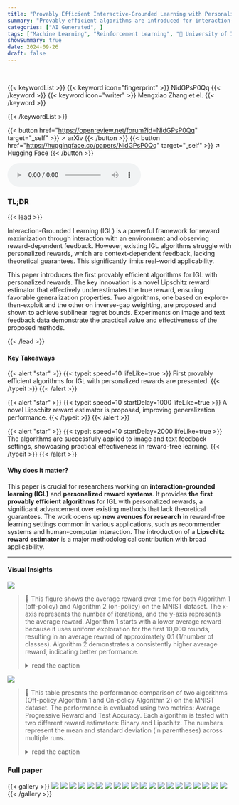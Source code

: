```yaml
---
title: "Provably Efficient Interactive-Grounded Learning with Personalized Reward"
summary: "Provably efficient algorithms are introduced for interaction-grounded learning (IGL) with context-dependent feedback, addressing the lack of theoretical guarantees in existing approaches for personali..."
categories: ["AI Generated", ]
tags: ["Machine Learning", "Reinforcement Learning", "🏢 University of Iowa",]
showSummary: true
date: 2024-09-26
draft: false
---
```


<br>

{{< keywordList >}}
{{< keyword icon="fingerprint" >}} NidGPsP0Qq {{< /keyword >}}
{{< keyword icon="writer" >}} Mengxiao Zhang et el. {{< /keyword >}}
 
{{< /keywordList >}}

{{< button href="https://openreview.net/forum?id=NidGPsP0Qq" target="_self" >}}
↗ arXiv
{{< /button >}}
{{< button href="https://huggingface.co/papers/NidGPsP0Qq" target="_self" >}}
↗ Hugging Face
{{< /button >}}



<audio controls>
    <source src="https://ai-paper-reviewer.com/NidGPsP0Qq/podcast.wav" type="audio/wav">
    Your browser does not support the audio element.
</audio>


### TL;DR


{{< lead >}}

Interaction-Grounded Learning (IGL) is a powerful framework for reward maximization through interaction with an environment and observing reward-dependent feedback.  However, existing IGL algorithms struggle with personalized rewards, which are context-dependent feedback, lacking theoretical guarantees.  This significantly limits real-world applicability.

This paper introduces the first provably efficient algorithms for IGL with personalized rewards.  The key innovation is a novel Lipschitz reward estimator that effectively underestimates the true reward, ensuring favorable generalization properties.  Two algorithms, one based on explore-then-exploit and the other on inverse-gap weighting, are proposed and shown to achieve sublinear regret bounds.  Experiments on image and text feedback data demonstrate the practical value and effectiveness of the proposed methods.

{{< /lead >}}


#### Key Takeaways

{{< alert "star" >}}
{{< typeit speed=10 lifeLike=true >}} First provably efficient algorithms for IGL with personalized rewards are presented. {{< /typeit >}}
{{< /alert >}}

{{< alert "star" >}}
{{< typeit speed=10 startDelay=1000 lifeLike=true >}} A novel Lipschitz reward estimator is proposed, improving generalization performance. {{< /typeit >}}
{{< /alert >}}

{{< alert "star" >}}
{{< typeit speed=10 startDelay=2000 lifeLike=true >}} The algorithms are successfully applied to image and text feedback settings, showcasing practical effectiveness in reward-free learning. {{< /typeit >}}
{{< /alert >}}

#### Why does it matter?
This paper is crucial for researchers working on **interaction-grounded learning (IGL)** and **personalized reward systems**. It provides **the first provably efficient algorithms** for IGL with personalized rewards, a significant advancement over existing methods that lack theoretical guarantees.  The work opens up **new avenues for research** in reward-free learning settings common in various applications, such as recommender systems and human-computer interaction.  The introduction of a **Lipschitz reward estimator** is a major methodological contribution with broad applicability. 

------
#### Visual Insights



![](https://ai-paper-reviewer.com/NidGPsP0Qq/figures_8_1.jpg)

> 🔼 This figure shows the average reward over time for both Algorithm 1 (off-policy) and Algorithm 2 (on-policy) on the MNIST dataset.  The x-axis represents the number of iterations, and the y-axis represents the average reward. Algorithm 1 starts with a lower average reward because it uses uniform exploration for the first 10,000 rounds, resulting in an average reward of approximately 0.1 (1/number of classes). Algorithm 2 demonstrates a consistently higher average reward, indicating better performance.
> <details>
> <summary>read the caption</summary>
> Figure 1: Running averaged reward of Algorithm 1 and Algorithm 2 on MNIST. Note that Algorithm 1 uniformly explores in the first 2N = 10000 rounds, and thus its averaged reward at t = 10000 is about 1/K = 0.1.
> </details>





![](https://ai-paper-reviewer.com/NidGPsP0Qq/tables_7_1.jpg)

> 🔼 This table presents the performance comparison of two algorithms (Off-policy Algorithm 1 and On-policy Algorithm 2) on the MNIST dataset.  The performance is evaluated using two metrics: Average Progressive Reward and Test Accuracy.  Each algorithm is tested with two different reward estimators: Binary and Lipschitz. The numbers represent the mean and standard deviation (in parentheses) across multiple runs.
> <details>
> <summary>read the caption</summary>
> Table 1: Performance of Algorithm 1 and Algorithm 2 on the MNIST dataset.
> </details>





### Full paper

{{< gallery >}}
<img src="https://ai-paper-reviewer.com/NidGPsP0Qq/1.png" class="grid-w50 md:grid-w33 xl:grid-w25" />
<img src="https://ai-paper-reviewer.com/NidGPsP0Qq/2.png" class="grid-w50 md:grid-w33 xl:grid-w25" />
<img src="https://ai-paper-reviewer.com/NidGPsP0Qq/3.png" class="grid-w50 md:grid-w33 xl:grid-w25" />
<img src="https://ai-paper-reviewer.com/NidGPsP0Qq/4.png" class="grid-w50 md:grid-w33 xl:grid-w25" />
<img src="https://ai-paper-reviewer.com/NidGPsP0Qq/5.png" class="grid-w50 md:grid-w33 xl:grid-w25" />
<img src="https://ai-paper-reviewer.com/NidGPsP0Qq/6.png" class="grid-w50 md:grid-w33 xl:grid-w25" />
<img src="https://ai-paper-reviewer.com/NidGPsP0Qq/7.png" class="grid-w50 md:grid-w33 xl:grid-w25" />
<img src="https://ai-paper-reviewer.com/NidGPsP0Qq/8.png" class="grid-w50 md:grid-w33 xl:grid-w25" />
<img src="https://ai-paper-reviewer.com/NidGPsP0Qq/9.png" class="grid-w50 md:grid-w33 xl:grid-w25" />
<img src="https://ai-paper-reviewer.com/NidGPsP0Qq/10.png" class="grid-w50 md:grid-w33 xl:grid-w25" />
<img src="https://ai-paper-reviewer.com/NidGPsP0Qq/11.png" class="grid-w50 md:grid-w33 xl:grid-w25" />
<img src="https://ai-paper-reviewer.com/NidGPsP0Qq/12.png" class="grid-w50 md:grid-w33 xl:grid-w25" />
<img src="https://ai-paper-reviewer.com/NidGPsP0Qq/13.png" class="grid-w50 md:grid-w33 xl:grid-w25" />
<img src="https://ai-paper-reviewer.com/NidGPsP0Qq/14.png" class="grid-w50 md:grid-w33 xl:grid-w25" />
<img src="https://ai-paper-reviewer.com/NidGPsP0Qq/15.png" class="grid-w50 md:grid-w33 xl:grid-w25" />
<img src="https://ai-paper-reviewer.com/NidGPsP0Qq/16.png" class="grid-w50 md:grid-w33 xl:grid-w25" />
<img src="https://ai-paper-reviewer.com/NidGPsP0Qq/17.png" class="grid-w50 md:grid-w33 xl:grid-w25" />
<img src="https://ai-paper-reviewer.com/NidGPsP0Qq/18.png" class="grid-w50 md:grid-w33 xl:grid-w25" />
<img src="https://ai-paper-reviewer.com/NidGPsP0Qq/19.png" class="grid-w50 md:grid-w33 xl:grid-w25" />
<img src="https://ai-paper-reviewer.com/NidGPsP0Qq/20.png" class="grid-w50 md:grid-w33 xl:grid-w25" />
{{< /gallery >}}